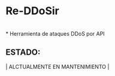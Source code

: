 # Re-DDoSir
<br>
* Herramienta de ataques DDoS por API

## ESTADO:

| ALCTUALMENTE EN MANTENIMIENTO |

